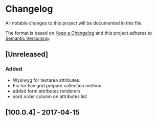 # Changelog
All notable changes to this project will be documented in this file.

The format is based on [Keep a Changelog](http://keepachangelog.com/en/1.0.0/)
and this project adheres to [Semantic Versioning](http://semver.org/spec/v2.0.0.html).

## [Unreleased]
### Added
- Wysiwyg for textarea attributes.
- Fix for Eav grid prepare collection method
- added form attributes renderers
- sord order column on attributes list

## [100.0.4] - 2017-04-15
